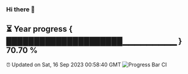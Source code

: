 ### Hi there 👋
⏳ Year progress { █████████████████████▁▁▁▁▁▁▁▁▁ } 70.70 %
---
⏰ Updated on Sat, 16 Sep 2023 00:58:40 GMT
![Progress Bar CI](https://github.com/liununu/liununu/workflows/Progress%20Bar%20CI/badge.svg)

